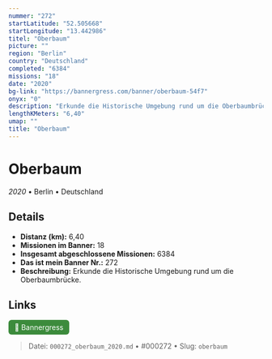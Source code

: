 ```yaml
---
nummer: "272"
startLatitude: "52.505668"
startLongitude: "13.442986"
titel: "Oberbaum"
picture: ""
region: "Berlin"
country: "Deutschland"
completed: "6384"
missions: "18"
date: "2020"
bg-link: "https://bannergress.com/banner/oberbaum-54f7"
onyx: "0"
description: "Erkunde die Historische Umgebung rund um die Oberbaumbrücke."
lengthKMeters: "6,40"
umap: ""
title: "Oberbaum"
---
```

# Oberbaum

*2020* • Berlin • Deutschland



## Details
- **Distanz (km):** 6,40
- **Missionen im Banner:** 18
- **Insgesamt abgeschlossene Missionen:** 6384
- **Das ist mein Banner Nr.:** 272
- **Beschreibung:** Erkunde die Historische Umgebung rund um die Oberbaumbrücke.


## Links
<div style="margin-top: 0.5em;">
<a href="https://bannergress.com/banner/oberbaum-54f7" target="_blank" style="display:inline-block;margin-right:8px;padding:6px 12px;background-color:#3c8b3c;color:white;text-decoration:none;border-radius:6px;">🔗 Bannergress</a>

</div>


> Datei: `000272_oberbaum_2020.md` • #000272 • Slug: `oberbaum`
